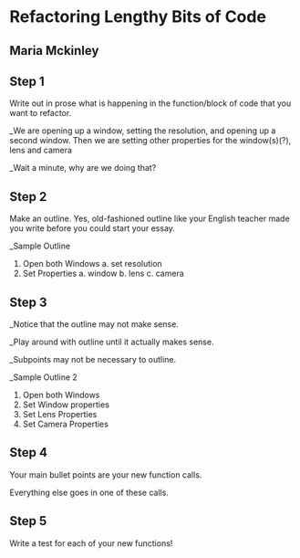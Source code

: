 # Refactoring Lengthy Bits of Code

## Maria Mckinley



## Step 1

Write out in prose what is happening in the function/block of code that you want to refactor.

_We are opening up a window, setting the resolution, and opening up a second window. Then we are setting other properties for the window(s)(?), lens and camera

_Wait a minute, why are we doing that?



## Step 2

Make an outline. Yes, old-fashioned outline like your English teacher made you write before you could start your essay.

_Sample Outline

1. Open both Windows
   a. set resolution
2. Set Properties
   a. window
   b. lens
   c. camera



## Step 3 

_Notice that the outline may not make sense.

_Play around with outline until it actually makes sense.

_Subpoints may not be necessary to outline.

_Sample Outline 2
1. Open both Windows
2. Set Window properties
3. Set Lens Properties
4. Set Camera Properties



## Step 4

Your main bullet points are your new function calls.

Everything else goes in one of these calls.



## Step 5

Write a test for each of your new functions!
